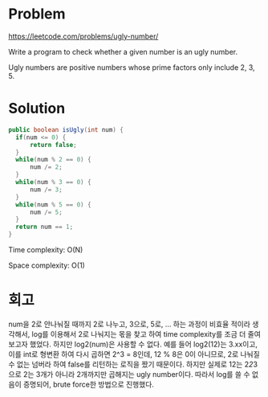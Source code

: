 # Problem
https://leetcode.com/problems/ugly-number/

Write a program to check whether a given number is an ugly number.

Ugly numbers are positive numbers whose prime factors only include 2, 3, 5.

# Solution

```java
public boolean isUgly(int num) {
  if(num <= 0) {
      return false;
  }
  while(num % 2 == 0) {
      num /= 2;
  }
  while(num % 3 == 0) {
      num /= 3;
  }
  while(num % 5 == 0) {
      num /= 5;
  }
  return num == 1;
}
```

Time complexity: O(N)

Space complexity: O(1)

# 회고
num을 2로 안나눠질 때까지 2로 나누고, 3으로, 5로, ... 하는 과정이 비효율 적이라 생각해서, log를 이용해서 2로 나눠지는 몫을 찾고 하여 time complexity를 조금 더 줄여보고자 했었다. 
하지만 log2(num)은 사용할 수 없다. 예를 들어 log2(12)는 3.xx이고, 이를 int로 형변환 하여 다시 곱하면 2^3 = 8인데, 12 % 8은 0이 아니므로, 2로 나눠질 수 없는 넘버라 하여 false를 리턴하는 로직을 짰기 때문이다.
하지만 실제로 12는 2*2*3으로 2는 3개가 아니라 2개까지만 곱해지는 ugly number이다. 따라서 log를 쓸 수 없음이 증명되어, brute force한 방법으로 진행했다.
